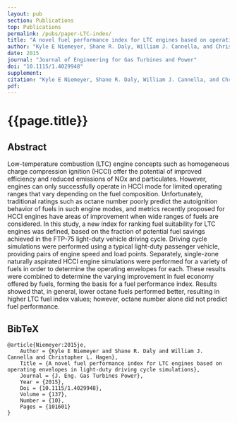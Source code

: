 ```yaml
---
layout: pub
section: Publications
top: Publications
permalink: /pubs/paper-LTC-index/
title: "A novel fuel performance index for LTC engines based on operating envelopes in light-duty driving cycle simulations"
author: "Kyle E Niemeyer, Shane R. Daly, William J. Cannella, and Christopher L. Hagen"
date: 2015
journal: "Journal of Engineering for Gas Turbines and Power"
doi: "10.1115/1.4029948"
supplement:
citation: "Kyle E Niemeyer, Shane R. Daly, William J. Cannella, and Christopher L. Hagen (2015), Investigation of the LTC fuel performance index for oxygenated reference fuel blends, *Journal of Engineering for Gas Turbines and Power*, 137(10):101601. doi:10.1115/1.4029948"
pdf:
---
```


{{page.title}}
==============

## Abstract

Low-temperature combustion (LTC) engine concepts such as homogeneous charge compression ignition (HCCI) offer the potential of improved efficiency and reduced emissions of NOx and particulates. However, engines can only successfully operate in HCCI mode for limited operating ranges that vary depending on the fuel composition. Unfortunately, traditional ratings such as octane number poorly predict the autoignition behavior of fuels in such engine modes, and metrics recently proposed for HCCI engines have areas of improvement when wide ranges of fuels are considered. In this study, a new index for ranking fuel suitability for LTC engines was defined, based on the fraction of potential fuel savings achieved in the FTP-75 light-duty vehicle driving cycle. Driving cycle simulations were performed using a typical light-duty passenger vehicle, providing pairs of engine speed and load points. Separately, single-zone naturally aspirated HCCI engine simulations were performed for a variety of fuels in order to determine the operating envelopes for each. These results were combined to determine the varying improvement in fuel economy offered by fuels, forming the basis for a fuel performance index. Results showed that, in general, lower octane fuels performed better, resulting in higher LTC fuel index values; however, octane number alone did not predict fuel performance.

## BibTeX

    @article{Niemeyer:2015je,
        Author = {Kyle E Niemeyer and Shane R. Daly and William J. Cannella and Christopher L. Hagen},
        Title = {A novel fuel performance index for LTC engines based on operating envelopes in light-duty driving cycle simulations},
        Journal = {J. Eng. Gas Turbines Power},
        Year = {2015},
        Doi = {10.1115/1.4029948},
        Volume = {137},
        Number = {10},
        Pages = {101601}
    }
